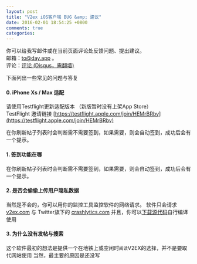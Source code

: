 ```yaml
---
layout: post
title: "V2ex iOS客户端 BUG &amp; 建议"
date: 2016-02-01 18:54:25 +0800
comments: true
categories: 
---
```


你可以给我写邮件或在当前页面评论处反馈问题、提出建议。  
邮箱：<to@day.app> 。  
评论：<a href='#disqus_thread'>评论 (Disqus，需翻墙)</a>



下面列出一些常见的问题与答复

#### 0. iPhone Xs / Max 适配
请使用Testflight更新适配版本 （新版暂时没有上架App Store）<br>
TestFlight 邀请链接  [https://testflight.apple.com/join/HEMrBRbv](https://testflight.apple.com/join/HEMrBRbv) 

在你刷新帖子列表时会判断需不需要签到，如果需要，则会自动签到，成功后会有一个提示。

#### 1. 签到功能在哪

在你刷新帖子列表时会判断需不需要签到，如果需要，则会自动签到，成功后会有一个提示。

#### 2. 是否会偷偷上传用户隐私数据

当然是不会的，你可以用你的监控工具监控软件的网络请求。
软件只会请求 [v2ex.com](v2ex.com)
与 Twitter旗下的 [crashlytics.com](crashlytics.com)
并且，你可以[下载源代码](https://github.com/Finb/V2ex-Swift)自行编译使用

#### 3. 为什么没有发帖与搜索

这个软件最初的想法是提供一个在地铁上或空闲时`阅读`V2EX的选择，并不是要取代网站使用
当然，最主要的原因是还没写 


